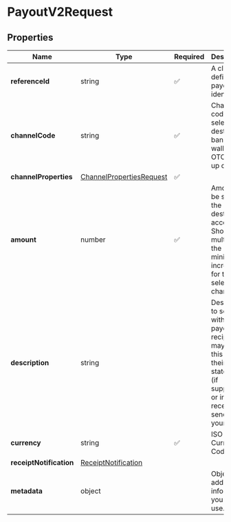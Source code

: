 # PayoutV2Request



## Properties

| Name | Type | Required | Description |
| ------------ | ------------- | ------------- | ------------- |
| **referenceId** | string | ✅ | A client defined payout identifier |
**channelCode** | string | ✅ | Channel code of selected destination bank, e-wallet or OTC pick-up channel |
**channelProperties** | [ChannelPropertiesRequest](ChannelPropertiesRequest.md) | ✅ |  |
**amount** | number | ✅ | Amount to be sent to the destination account. Should be a multiple of the minimum increment for the selected channel. |
**description** | string |  | Description to send with the payout. The recipient may see this e.g., in their bank statement (if supported) or in email receipts we send on your behalf. |
**currency** | string | ✅ | ISO 4217 Currency Code |
**receiptNotification** | [ReceiptNotification](ReceiptNotification.md) |  |  |
**metadata** | object |  | Object of additional information you may use. |


